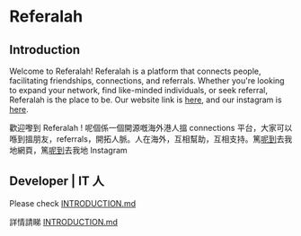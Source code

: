 # Referalah

## Introduction

Welcome to Referalah! Referalah is a platform that connects people, facilitating friendships, connections, and referrals. Whether you're looking to expand your network, find like-minded individuals, or seek referral, Referalah is the place to be. Our website link is [here](https://www.referalah.com/), and our instagram is [here](https://instagram.com/referalah?igshid=NGVhN2U2NjQ0Yg==).

歡迎嚟到 Referalah ! 呢個係一個開源嘅海外港人搵 connections 平台，大家可以喺到搵朋友，referrals，開拓人脈。人在海外，互相幫助，互相支持。篤[呢到](https://www.referalah.com/)去我地網頁，篤[呢到](https://instagram.com/referalah?igshid=NGVhN2U2NjQ0Yg==)去我地 Instagram

## Developer | IT 人

Please check [INTRODUCTION.md](docs/INTRODUCTION.md)

詳情請睇 [INTRODUCTION.md](docs/INTRODUCTION.md)
